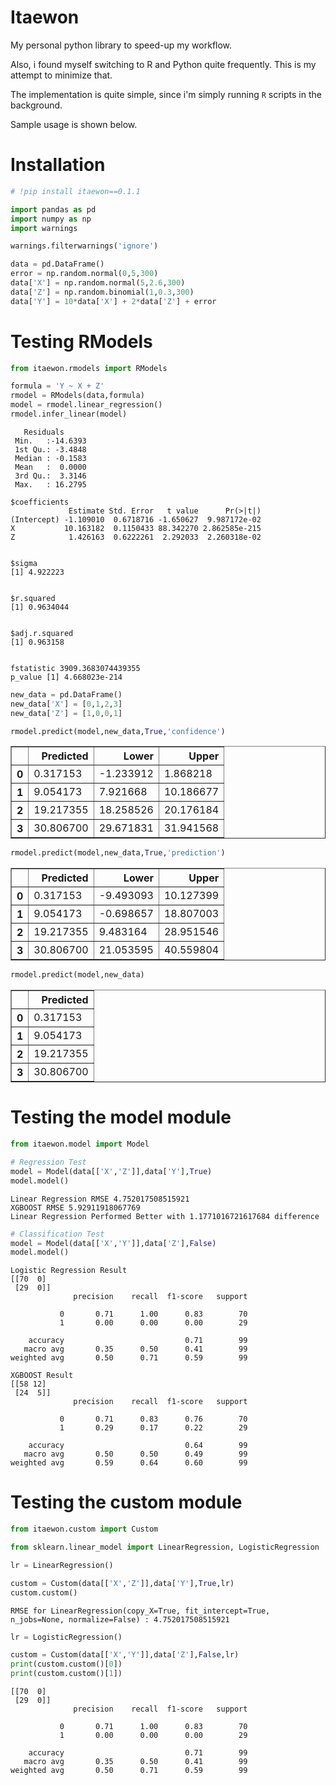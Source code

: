# Itaewon

My personal python library to speed-up my workflow. 

Also, i found myself switching to R and Python quite frequently. This is my attempt to minimize that.

The implementation is quite simple, since i'm simply running `R` scripts in the background.

Sample usage is shown below. 



# Installation


```python
# !pip install itaewon==0.1.1
```


```python
import pandas as pd
import numpy as np
import warnings

warnings.filterwarnings('ignore')
```


```python
data = pd.DataFrame()
error = np.random.normal(0,5,300)
data['X'] = np.random.normal(5,2.6,300)
data['Z'] = np.random.binomial(1,0.3,300)
data['Y'] = 10*data['X'] + 2*data['Z'] + error
```


# Testing RModels


```python
from itaewon.rmodels import RModels
```


```python
formula = 'Y ~ X + Z'
rmodel = RModels(data,formula)
model = rmodel.linear_regression()
rmodel.infer_linear(model)
```

       Residuals       
     Min.   :-14.6393  
     1st Qu.: -3.4848  
     Median : -0.1583  
     Mean   :  0.0000  
     3rd Qu.:  3.3146  
     Max.   : 16.2795  

    $coefficients
                 Estimate Std. Error   t value      Pr(>|t|)
    (Intercept) -1.109010  0.6718716 -1.650627  9.987172e-02
    X           10.163182  0.1150433 88.342270 2.862585e-215
    Z            1.426163  0.6222261  2.292033  2.260318e-02


    $sigma
    [1] 4.922223


    $r.squared
    [1] 0.9634044


    $adj.r.squared
    [1] 0.963158


    fstatistic 3909.3683074439355
    p_value [1] 4.668023e-214




```python
new_data = pd.DataFrame()
new_data['X'] = [0,1,2,3]
new_data['Z'] = [1,0,0,1]
```


```python
rmodel.predict(model,new_data,True,'confidence')
```




<div>

<table border="1" class="dataframe">
  <thead>
    <tr style="text-align: right;">
      <th></th>
      <th>Predicted</th>
      <th>Lower</th>
      <th>Upper</th>
    </tr>
  </thead>
  <tbody>
    <tr>
      <th>0</th>
      <td>0.317153</td>
      <td>-1.233912</td>
      <td>1.868218</td>
    </tr>
    <tr>
      <th>1</th>
      <td>9.054173</td>
      <td>7.921668</td>
      <td>10.186677</td>
    </tr>
    <tr>
      <th>2</th>
      <td>19.217355</td>
      <td>18.258526</td>
      <td>20.176184</td>
    </tr>
    <tr>
      <th>3</th>
      <td>30.806700</td>
      <td>29.671831</td>
      <td>31.941568</td>
    </tr>
  </tbody>
</table>
</div>




```python
rmodel.predict(model,new_data,True,'prediction')
```




<div>

<table border="1" class="dataframe">
  <thead>
    <tr style="text-align: right;">
      <th></th>
      <th>Predicted</th>
      <th>Lower</th>
      <th>Upper</th>
    </tr>
  </thead>
  <tbody>
    <tr>
      <th>0</th>
      <td>0.317153</td>
      <td>-9.493093</td>
      <td>10.127399</td>
    </tr>
    <tr>
      <th>1</th>
      <td>9.054173</td>
      <td>-0.698657</td>
      <td>18.807003</td>
    </tr>
    <tr>
      <th>2</th>
      <td>19.217355</td>
      <td>9.483164</td>
      <td>28.951546</td>
    </tr>
    <tr>
      <th>3</th>
      <td>30.806700</td>
      <td>21.053595</td>
      <td>40.559804</td>
    </tr>
  </tbody>
</table>
</div>




```python
rmodel.predict(model,new_data)
```




<div>
<table border="1" class="dataframe">
  <thead>
    <tr style="text-align: right;">
      <th></th>
      <th>Predicted</th>
    </tr>
  </thead>
  <tbody>
    <tr>
      <th>0</th>
      <td>0.317153</td>
    </tr>
    <tr>
      <th>1</th>
      <td>9.054173</td>
    </tr>
    <tr>
      <th>2</th>
      <td>19.217355</td>
    </tr>
    <tr>
      <th>3</th>
      <td>30.806700</td>
    </tr>
  </tbody>
</table>
</div>





# Testing the model module


```python
from itaewon.model import Model
```


```python
# Regression Test
model = Model(data[['X','Z']],data['Y'],True)
model.model()
```

    Linear Regression RMSE 4.752017508515921
    XGBOOST RMSE 5.92911918067769
    Linear Regression Performed Better with 1.1771016721617684 difference



```python
# Classification Test
model = Model(data[['X','Y']],data['Z'],False)
model.model()
```

    Logistic Regression Result
    [[70  0]
     [29  0]]
                  precision    recall  f1-score   support

               0       0.71      1.00      0.83        70
               1       0.00      0.00      0.00        29

        accuracy                           0.71        99
       macro avg       0.35      0.50      0.41        99
    weighted avg       0.50      0.71      0.59        99

    XGBOOST Result
    [[58 12]
     [24  5]]
                  precision    recall  f1-score   support

               0       0.71      0.83      0.76        70
               1       0.29      0.17      0.22        29

        accuracy                           0.64        99
       macro avg       0.50      0.50      0.49        99
    weighted avg       0.59      0.64      0.60        99



# Testing the custom module


```python
from itaewon.custom import Custom
```


```python
from sklearn.linear_model import LinearRegression, LogisticRegression
```


```python
lr = LinearRegression()
```


```python
custom = Custom(data[['X','Z']],data['Y'],True,lr)
custom.custom()
```

    RMSE for LinearRegression(copy_X=True, fit_intercept=True, n_jobs=None, normalize=False) : 4.752017508515921



```python
lr = LogisticRegression()
```


```python
custom = Custom(data[['X','Y']],data['Z'],False,lr)
print(custom.custom()[0])
print(custom.custom()[1])
```

    [[70  0]
     [29  0]]
                  precision    recall  f1-score   support

               0       0.71      1.00      0.83        70
               1       0.00      0.00      0.00        29

        accuracy                           0.71        99
       macro avg       0.35      0.50      0.41        99
    weighted avg       0.50      0.71      0.59        99


